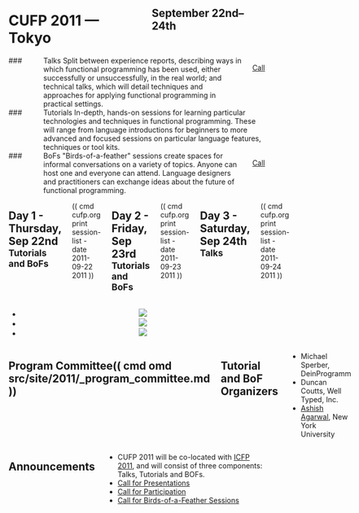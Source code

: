 <div style="background-image:url(img/cropped_3417949907_57ebd4b630_b.jpg)">
<div class="row">
<div class="small-12 columns">
<h1>CUFP 2011 — Tokyo</h1>
<h2>September 22nd–24th</h2>
</div>
</div>
</div>

<div class="row" media:type="text/omd">

<div class="medium-4 columns talk" media:type="text/omd">
### <i class="fi-microphone"></i> Talks
Split between experience reports, describing ways in which functional
programming has been used, either successfully or unsuccessfully, in
the real world; and technical talks, which will detail techniques and
approaches for applying functional programming in practical settings.

<a href="/2011/call-presentations.html" class="tiny radius button">Call</a>
</div>

<div class="medium-4 columns tutorial" media:type="text/omd">
### <i class="fi-laptop"></i> Tutorials
In-depth, hands-on sessions for learning particular technologies and
techniques in functional programming. These will range from language
introductions for beginners to more advanced and focused sessions on
particular language features, techniques or tool kits.
</div>

<div class="medium-4 columns bof" media:type="text/omd">
### <i class="flaticon-pen43"></i> BoFs
"Birds-of-a-feather" sessions create spaces for informal conversations
on a variety of topics. Anyone can host one and everyone can
attend. Language designers and practitioners can exchange ideas about
the future of functional programming.

<a href="/2011/bofs.html" class="tiny radius button">Call</a>
</div>

</div>

<div class="row" media:type="text/omd">
<div class="small-12 columns" media:type="text/omd">

## Day 1 - Thursday, Sep 22nd <small>Tutorials and BoFs</small>
(( cmd cufp.org print session-list -date 2011-09-22 2011 ))

## Day 2 - Friday, Sep 23rd <small>Tutorials and BoFs</small>
(( cmd cufp.org print session-list -date 2011-09-23 2011 ))

## Day 3 - Saturday, Sep 24th <small>Talks</small>
(( cmd cufp.org print session-list -date 2011-09-24 2011 ))

</div>
</div>

<div class="highlight6">
<center>
<ul data-orbit
    data-options="animation:fade;
                  timer_speed:6000;
                  animation_speed:1500;
                  slide_number:false;
                  bullets:false;
                  variable_height:true;">
<li>
<img src="/2011/img/1013x400_4839658870_83d76e4e53_b.jpg" />
</li>
<li>
<img src="/2011/img/1024x400_6158690399_179a8f1d1a_b.jpg" />
</li>
<li>
<img src="/2011/img/1024x400_2584534590_9b4837ba2f_b.jpg" />
</li>
</ul>
</center>
</div>

<div class="highlight0" media:type="text/omd">
<div class="row" media:type="text/omd">
<div class="small-12 columns" media:type="text/omd">

## Program Committee(( cmd omd src/site/2011/_program_committee.md ))

## Tutorial and BoF Organizers
- Michael Sperber, DeinProgramm
- Duncan Coutts, Well Typed, Inc.
- [Ashish Agarwal](http://ashishagarwal.org), New York University

</div>
</div>
</div>

<div class="highlight1" media:type="text/omd">
<div class="row" media:type="text/omd">
<div class="small-12 columns" media:type="text/omd">

## Announcements

* CUFP 2011 will be co-located with [ICFP
  2011](http://www.icfpconference.org/icfp2011/), and will consist of
  three components: Talks, Tutorials and BOFs.
* [Call for Presentations](/2011/call-presentations.html)
* [Call for Participation](/2011/call-participation.html)
* [Call for Birds-of-a-Feather Sessions](/2011/bofs.html)

</div>
</div>
</div>
